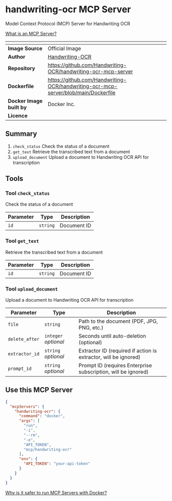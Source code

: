 # handwriting-ocr MCP Server

Model Context Protocol (MCP) Server for Handwriting OCR 

[What is an MCP Server?](https://www.anthropic.com/news/model-context-protocol)

|<!-- -->|<!-- -->|
|-|-|
**Image Source**|Official Image
|**Author**|[Handwriting-OCR](https://github.com/Handwriting-OCR)
**Repository**|https://github.com/Handwriting-OCR/handwriting-ocr-mcp-server
**Dockerfile**|https://github.com/Handwriting-OCR/handwriting-ocr-mcp-server/blob/main/Dockerfile
**Docker Image built by**|Docker Inc.
**Licence**|

## Summary
1. `check_status` Check the status of a document
1. `get_text` Retrieve the transcribed text from a document
1. `upload_document` Upload a document to Handwriting OCR API for transcription

## Tools

### Tool `check_status`
Check the status of a document

Parameter|Type|Description
-|-|-
`id`|`string`|Document ID

### Tool `get_text`
Retrieve the transcribed text from a document

Parameter|Type|Description
-|-|-
`id`|`string`|Document ID

### Tool `upload_document`
Upload a document to Handwriting OCR API for transcription

Parameter|Type|Description
-|-|-
`file`|`string`|Path to the document (PDF, JPG, PNG, etc.)
`delete_after`|`integer` *optional*|Seconds until auto-deletion (optional)
`extractor_id`|`string` *optional*|Extractor ID (required if action is extractor, will be ignored)
`prompt_id`|`string` *optional*|Prompt ID (requires Enterprise subscription, will be ignored)

## Use this MCP Server

```json
{
  "mcpServers": {
    "handwriting-ocr": {
      "command": "docker",
      "args": [
        "run",
        "-i",
        "--rm",
        "-e",
        "API_TOKEN",
        "mcp/handwriting-ocr"
      ],
      "env": {
        "API_TOKEN": "your-api-token"
      }
    }
  }
}
```

[Why is it safer to run MCP Servers with Docker?](https://www.docker.com/blog/the-model-context-protocol-simplifying-building-ai-apps-with-anthropic-claude-desktop-and-docker/)
